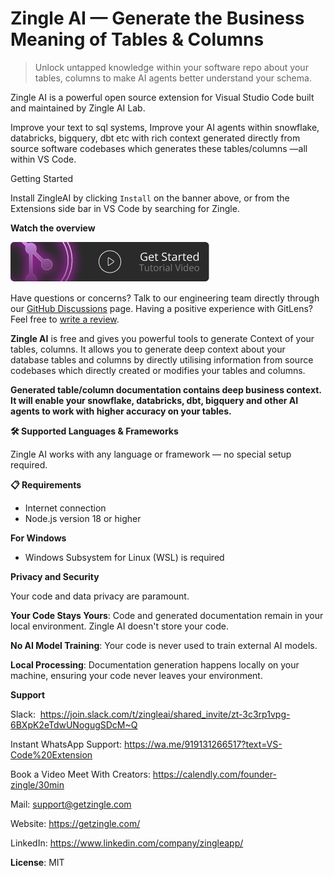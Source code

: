 # Zingle AI — **Generate the Business Meaning of Tables & Columns**

> Unlock untapped knowledge within your software repo about your tables, columns to make AI agents better understand your schema.

Zingle AI is a powerful open source extension for Visual Studio Code built and maintained by Zingle AI Lab.

Improve your text to sql systems, Improve your AI agents within snowflake, databricks, bigquery, dbt etc  with rich context generated directly from source software codebases which generates these tables/columns —all within VS Code. 

Getting Started

Install ZingleAI by clicking `Install` on the banner above, or from the Extensions side bar in VS Code by searching for Zingle.

**Watch the overview**

<a href="https://youtu.be/Erc_7Wk3uHs" target="_blank" rel="noopener noreferrer"><img src="https://raw.githubusercontent.com/gitkraken/vscode-gitlens/main/images/docs/get-started-video.png" alt="Get started video thumbnail"></a>

Have questions or concerns? Talk to our engineering team directly through our [GitHub Discussions](https://github.com/gitkraken/vscode-gitlens/discussions/categories/feedback) page. Having a positive experience with GitLens? Feel free to [write a review](https://marketplace.visualstudio.com/items?itemName=ZingleAI.zingleai-codebase2docs&ssr=false#review-details).

**Zingle AI** is free and gives you powerful tools to generate Context of your tables, columns. It allows you to generate deep context about your database tables and columns by directly utilising information from source codebases which directly created or modifies your tables and columns.

**Generated table/column documentation contains deep business context. It will enable your snowflake, databricks, dbt, bigquery and other AI agents to work with higher accuracy on your tables.** 

**🛠️ Supported Languages & Frameworks**

Zingle AI works with any language or framework — no special setup required.

**📋 Requirements**

- Internet connection
- Node.js version 18 or higher

**For Windows**

- Windows Subsystem for Linux (WSL) is required

**Privacy and Security**

Your code and data privacy are paramount.

**Your Code Stays Yours**: Code and generated documentation remain in your local environment. Zingle AI doesn't store your code.

**No AI Model Training**: Your code is never used to train external AI models.

**Local Processing**: Documentation generation happens locally on your machine, ensuring your code never leaves your environment.

**Support**

Slack:  https://join.slack.com/t/zingleai/shared_invite/zt-3c3rp1vpg-6BXpK2eTdwUNogugSDcM~Q

Instant WhatsApp Support: https://wa.me/919131266517?text=VS-Code%20Extension

Book a Video Meet With Creators: https://calendly.com/founder-zingle/30min

Mail: support@getzingle.com

Website: https://getzingle.com/

LinkedIn: https://www.linkedin.com/company/zingleapp/

**License**: MIT
